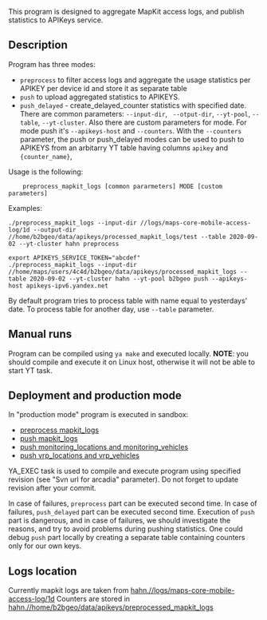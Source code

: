 This program is designed to aggregate MapKit access logs, and publish statistics to APIKeys service.

## Description

Program has three modes:
  * `preprocess` to filter access logs and aggregate the usage statistics per APIKEY per device id and store it as separate table
  * `push` to upload aggregated statistics to APIKEYS.
  * `push_delayed` - create_delayed_counter statistics with specified date.
There are common parameters:  `--input-dir`, ` --otput-dir`, `--yt-pool`, `--table`, `--yt-cluster`.
Also there are custom parameters for mode. For mode push it's `--apikeys-host` and `--counters`.
With the `--counters` parameter, the push or push_delayed modes can be used to push to APIKEYS from an arbitarry YT table having columns `apikey` and `{counter_name}`,


Usage is the following:
```
    preprocess_mapkit_logs [common pararmeters] MODE [custom parameters]
```
Examples:
```
./preprocess_mapkit_logs --input-dir //logs/maps-core-mobile-access-log/1d --output-dir //home/b2bgeo/data/apikeys/processed_mapkit_logs/test --table 2020-09-02 --yt-cluster hahn preprocess

export APIKEYS_SERVICE_TOKEN="abcdef"
./preprocess_mapkit_logs --input-dir //home/maps/users/4c4d/b2bgeo/data/apikeys/processed_mapkit_logs --table 2020-09-02 --yt-cluster hahn --yt-pool b2bgeo push --apikeys-host apikeys-ipv6.yandex.net
```

By default program tries to process table with name equal to yesterdays' date. To process table for another day, use `--table` parameter.

## Manual runs

Program can be compiled using `ya make` and executed locally.
**NOTE**: you should compile and execute it on Linux host, otherwise it will not be able to start YT task.

## Deployment and production mode

In "production mode" program is executed in sandbox:
  * [preprocess mapkit_logs](https://sandbox.yandex-team.ru/scheduler/24543)
  * [push mapkit_logs](https://sandbox.yandex-team.ru/scheduler/24291)
  * [push monitoring_locations and monitoring_vehicles](https://sandbox.yandex-team.ru/scheduler/43399)
  * [push vrp_locations and vrp_vehicles](https://sandbox.yandex-team.ru/scheduler/44644)

YA_EXEC task is used to compile and execute program using specified revision (see "Svn url for arcadia" parameter).
Do not forget to update revision after your commit.

In case of failures, `preprocess` part can be executed second time.
In case of failures, `push_delayed` part can be executed second time.
Execution of `push` part is dangerous, and in case of failures, we should investigate the reasons, and try to avoid problems during pushing statistics.
One could debug `push` part locally by creating a separate table containing counters only for our own keys.

## Logs location

Currently mapkit logs are taken from [hahn.//logs/maps-core-mobile-access-log/1d]((https://yt.yandex-team.ru/hahn/navigation?path=//logs/maps-core-mobile-access-log/1d))
Counters are stored in [hahn.//home/b2bgeo/data/apikeys/preprocessed_mapkit_logs]((https://yt.yandex-team.ru/hahn/navigation?path=//home/b2bgeo/data/apikeys/processed_mapkit_logs))

